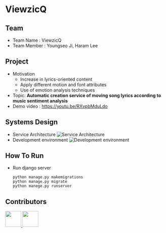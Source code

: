 # ViewzicQ

## Team
* Team Name : ViewzicQ
* Team Member : Youngseo Ji, Haram Lee

## Project
* Motivation
  * Increase in lyrics-oriented content
  * Apply different motion and font attributes
  * Use of emotion analysis techniques
* Topic: **Automatic creation service of moving song lyrics according to music sentiment analysis**
* Demo video : https://youtu.be/RXvpbMduLdo

## Systems Design
* Service Architecture
![Service Architecture](https://user-images.githubusercontent.com/35680202/113480172-10258400-94ce-11eb-884c-b0c38ad434d5.png)
* Development environment
![Development environment](https://user-images.githubusercontent.com/35680202/113480199-28959e80-94ce-11eb-8e06-e85b1f94a3d2.png)

## How To Run
* Run django server
  ```
  python manage.py makemigrations
  python manage.py migrate
  python manege.py runserver
  ```

## Contributors
<div>
<a href="https://github.com/hrxorxm">
  <img src="https://github.com/hrxorxm.png" width="50" height="50" >
</a>
<a href="https://github.com/youngseo-Ji">
  <img src="https://github.com/youngseo-Ji.png" width="50" height="50" >
</a>
